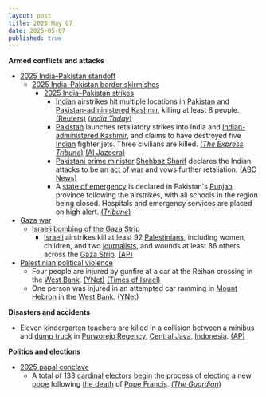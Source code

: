 ```yaml
---
layout: post
title: 2025 May 07
date: 2025-05-07
published: true
---
```



**Armed conflicts and attacks**

* [2025 India–Pakistan standoff](https://en.wikipedia.org/wiki/2025_India%E2%80%93Pakistan_standoff "2025 India–Pakistan standoff")
  + [2025 India–Pakistan border skirmishes](https://en.wikipedia.org/wiki/2025_India%E2%80%93Pakistan_border_skirmishes "2025 India–Pakistan border skirmishes")
    - [2025 India–Pakistan strikes](https://en.wikipedia.org/wiki/2025_India%E2%80%93Pakistan_strikes "2025 India–Pakistan strikes")
      * [Indian](https://en.wikipedia.org/wiki/India "India") airstrikes hit multiple locations in [Pakistan](https://en.wikipedia.org/wiki/Pakistan "Pakistan") and [Pakistan-administered Kashmir](https://en.wikipedia.org/wiki/Azad_Kashmir "Azad Kashmir"), killing at least 8 people. [(Reuters)](https://www.reuters.com/world/india/india-launches-attack-9-sites-pakistan-pakistan-occupied-jammu-kashmir-2025-05-06/) [(*India Today*)](https://www.indiatoday.in/india/story/operation-sindoor-live-updates-indian-armed-forces-carried-out-precision-strike-at-terrorist-camps-2720648-2025-05-07)
      * [Pakistan](https://en.wikipedia.org/wiki/Pakistan "Pakistan") launches retaliatory strikes into India and [Indian-administered Kashmir](https://en.wikipedia.org/wiki/Jammu_and_Kashmir_%28union_territory%29 "Jammu and Kashmir (union territory)"), and claims to have destroyed five [Indian](https://en.wikipedia.org/wiki/India "India") fighter jets. Three civilians are killed. [(*The Express Tribune*)](https://tribune.com.pk/story/2544343/indian-missile-strikes-hit-muzaffarabad-kotli-and-bahawalpur-amid-escalating-tensions) [(Al Jazeera)](https://aje.io/ur4viu?update=3692686)
      * [Pakistani prime minister](https://en.wikipedia.org/wiki/Prime_Minister_of_Pakistan "Prime Minister of Pakistan") [Shehbaz Sharif](https://en.wikipedia.org/wiki/Shehbaz_Sharif "Shehbaz Sharif") declares the Indian attacks to be an [act of war](https://en.wikipedia.org/wiki/Casus_belli "Casus belli") and vows further retaliation. [(ABC News)](https://abcnews.go.com/International/india-fires-missiles-terrorist-infrastructure-pakistan-india/story?id=121535137)
      * A [state of emergency](https://en.wikipedia.org/wiki/State_of_emergency "State of emergency") is declared in Pakistan's [Punjab](https://en.wikipedia.org/wiki/Punjab%2C_Pakistan "Punjab, Pakistan") province following the airstrikes, with all schools in the region being closed. Hospitals and emergency services are placed on high alert. [(*Tribune*)](https://tribune.com.pk/story/2544374/punjab-declares-emergency-after-indian-attack-closes-schools)
* [Gaza war](https://en.wikipedia.org/wiki/Gaza_war "Gaza war")
  + [Israeli bombing of the Gaza Strip](https://en.wikipedia.org/wiki/Israeli_bombing_of_the_Gaza_Strip "Israeli bombing of the Gaza Strip")
    - [Israeli](https://en.wikipedia.org/wiki/Israel "Israel") airstrikes kill at least 92 [Palestinians](https://en.wikipedia.org/wiki/Palestinians "Palestinians"), including women, children, and two [journalists](https://en.wikipedia.org/wiki/Killing_of_journalists_in_the_Gaza_war "Killing of journalists in the Gaza war"), and wounds at least 86 others across the [Gaza Strip](https://en.wikipedia.org/wiki/Gaza_Strip "Gaza Strip"). [(AP)](https://apnews.com/article/israel-palestinians-hamas-war-news-07-05-2025-e6c7f8b3b57f24518e1e66a66fee7713)
* [Palestinian political violence](https://en.wikipedia.org/wiki/Palestinian_political_violence "Palestinian political violence")
  + Four people are injured by gunfire at a car at the Reihan crossing in the [West Bank](https://en.wikipedia.org/wiki/West_Bank "West Bank"). [(YNet)](https://www.ynetnews.com/article/hys58xkxgg) [(Times of Israel)](https://www.timesofisrael.com/liveblog_entry/4-said-wounded-in-shooting-attack-in-northern-west-bank/)
  + One person was injured in an attempted car ramming in [Mount Hebron](https://en.wikipedia.org/wiki/Mount_Hebron "Mount Hebron") in the [West Bank](https://en.wikipedia.org/wiki/West_Bank "West Bank"). [(YNet)](https://www.ynetnews.com/article/hys58xkxgg)

**Disasters and accidents**

* Eleven [kindergarten](https://en.wikipedia.org/wiki/Kindergarten "Kindergarten") teachers are killed in a collision between a [minibus](https://en.wikipedia.org/wiki/Minibus "Minibus") and [dump truck](https://en.wikipedia.org/wiki/Dump_truck "Dump truck") in [Purworejo Regency](https://en.wikipedia.org/wiki/Purworejo_Regency "Purworejo Regency"), [Central Java](https://en.wikipedia.org/wiki/Central_Java "Central Java"), [Indonesia](https://en.wikipedia.org/wiki/Indonesia "Indonesia"). [(AP)](https://apnews.com/article/indonesia-road-crash-teachers-dead-java-truck-f6222178fdaa2f2acdb535edb6a2b954)

**Politics and elections**

* [2025 papal conclave](https://en.wikipedia.org/wiki/2025_papal_conclave "2025 papal conclave")
  + A total of 133 [cardinal electors](https://en.wikipedia.org/wiki/Cardinal_electors_in_the_2025_papal_conclave "Cardinal electors in the 2025 papal conclave") begin the process of [electing](https://en.wikipedia.org/wiki/Papal_conclave "Papal conclave") a new [pope](https://en.wikipedia.org/wiki/Pope "Pope") following [the death](https://en.wikipedia.org/wiki/Death_and_funeral_of_Pope_Francis "Death and funeral of Pope Francis") of [Pope Francis](https://en.wikipedia.org/wiki/Pope_Francis "Pope Francis"). [(*The Guardian*)](https://www.theguardian.com/world/2025/may/07/cardinals-begin-choosing-new-pope-conclave)
